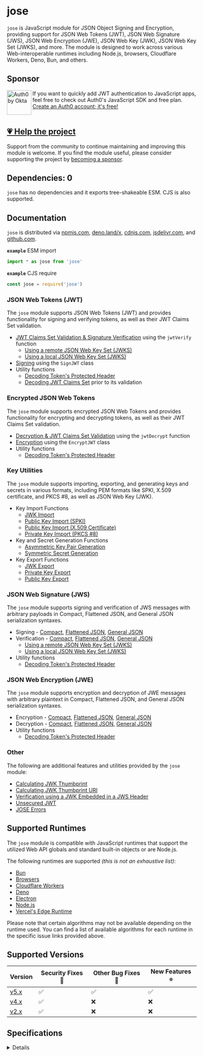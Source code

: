 # jose

`jose` is JavaScript module for JSON Object Signing and Encryption, providing support for JSON Web Tokens (JWT), JSON Web Signature (JWS), JSON Web Encryption (JWE), JSON Web Key (JWK), JSON Web Key Set (JWKS), and more. The module is designed to work across various Web-interoperable runtimes including Node.js, browsers, Cloudflare Workers, Deno, Bun, and others.

## Sponsor

<picture>
  <source media="(prefers-color-scheme: dark)" srcset="https://raw.githubusercontent.com/panva/jose/HEAD/sponsor/Auth0byOkta_dark.png">
  <source media="(prefers-color-scheme: light)" srcset="https://raw.githubusercontent.com/panva/jose/HEAD/sponsor/Auth0byOkta_light.png">
  <img height="65" align="left" alt="Auth0 by Okta" src="https://raw.githubusercontent.com/panva/jose/HEAD/sponsor/Auth0byOkta_light.png">
</picture>

If you want to quickly add JWT authentication to JavaScript apps, feel free to check out Auth0's JavaScript SDK and free plan. [Create an Auth0 account; it's free!][sponsor-auth0]<br><br>

## [💗 Help the project](https://github.com/sponsors/panva)

Support from the community to continue maintaining and improving this module is welcome. If you find the module useful, please consider supporting the project by [becoming a sponsor](https://github.com/sponsors/panva).

## Dependencies: 0

`jose` has no dependencies and it exports tree-shakeable ESM. CJS is also supported.

## Documentation

`jose` is distributed via [npmjs.com](https://www.npmjs.com/package/jose), [deno.land/x](https://deno.land/x/jose), [cdnjs.com](https://cdnjs.com/libraries/jose), [jsdelivr.com](https://www.jsdelivr.com/package/npm/jose), and [github.com](https://github.com/panva/jose).

**`example`** ESM import

```js
import * as jose from 'jose'
```

**`example`** CJS require

```js
const jose = require('jose')
```

### JSON Web Tokens (JWT)

The `jose` module supports JSON Web Tokens (JWT) and provides functionality for signing and verifying tokens, as well as their JWT Claims Set validation.

- [JWT Claims Set Validation & Signature Verification](docs/jwt/verify/functions/jwtVerify.md) using the `jwtVerify` function
  - [Using a remote JSON Web Key Set (JWKS)](docs/jwks/remote/functions/createRemoteJWKSet.md)
  - [Using a local JSON Web Key Set (JWKS)](docs/jwks/local/functions/createLocalJWKSet.md)
- [Signing](docs/jwt/sign/classes/SignJWT.md) using the `SignJWT` class
- Utility functions
  - [Decoding Token's Protected Header](docs/util/decode_protected_header/functions/decodeProtectedHeader.md)
  - [Decoding JWT Claims Set](docs/util/decode_jwt/functions/decodeJwt.md) prior to its validation

### Encrypted JSON Web Tokens

The `jose` module supports encrypted JSON Web Tokens and provides functionality for encrypting and decrypting tokens, as well as their JWT Claims Set validation.

- [Decryption & JWT Claims Set Validation](docs/jwt/decrypt/functions/jwtDecrypt.md) using the `jwtDecrypt` function
- [Encryption](docs/jwt/encrypt/classes/EncryptJWT.md) using the `EncryptJWT` class
- Utility functions
  - [Decoding Token's Protected Header](docs/util/decode_protected_header/functions/decodeProtectedHeader.md)

### Key Utilities

The `jose` module supports importing, exporting, and generating keys and secrets in various formats, including PEM formats like SPKI, X.509 certificate, and PKCS #8, as well as JSON Web Key (JWK).

- Key Import Functions
  - [JWK Import](docs/key/import/functions/importJWK.md)
  - [Public Key Import (SPKI)](docs/key/import/functions/importSPKI.md)
  - [Public Key Import (X.509 Certificate)](docs/key/import/functions/importX509.md)
  - [Private Key Import (PKCS #8)](docs/key/import/functions/importPKCS8.md)
- Key and Secret Generation Functions
  - [Asymmetric Key Pair Generation](docs/key/generate_key_pair/functions/generateKeyPair.md)
  - [Symmetric Secret Generation](docs/key/generate_secret/functions/generateSecret.md)
- Key Export Functions
  - [JWK Export](docs/key/export/functions/exportJWK.md)
  - [Private Key Export](docs/key/export/functions/exportPKCS8.md)
  - [Public Key Export](docs/key/export/functions/exportSPKI.md)

### JSON Web Signature (JWS)

The `jose` module supports signing and verification of JWS messages with arbitrary payloads in Compact, Flattened JSON, and General JSON serialization syntaxes.

- Signing - [Compact](docs/jws/compact/sign/classes/CompactSign.md), [Flattened JSON](docs/jws/flattened/sign/classes/FlattenedSign.md), [General JSON](docs/jws/general/sign/classes/GeneralSign.md)
- Verification - [Compact](docs/jws/compact/verify/functions/compactVerify.md), [Flattened JSON](docs/jws/flattened/verify/functions/flattenedVerify.md), [General JSON](docs/jws/general/verify/functions/generalVerify.md)
  - [Using a remote JSON Web Key Set (JWKS)](docs/jwks/remote/functions/createRemoteJWKSet.md)
  - [Using a local JSON Web Key Set (JWKS)](docs/jwks/local/functions/createLocalJWKSet.md)
- Utility functions
  - [Decoding Token's Protected Header](docs/util/decode_protected_header/functions/decodeProtectedHeader.md)

### JSON Web Encryption (JWE)

The `jose` module supports encryption and decryption of JWE messages with arbitrary plaintext in Compact, Flattened JSON, and General JSON serialization syntaxes.

- Encryption - [Compact](docs/jwe/compact/encrypt/classes/CompactEncrypt.md), [Flattened JSON](docs/jwe/flattened/encrypt/classes/FlattenedEncrypt.md), [General JSON](docs/jwe/general/encrypt/classes/GeneralEncrypt.md)
- Decryption - [Compact](docs/jwe/compact/decrypt/functions/compactDecrypt.md), [Flattened JSON](docs/jwe/flattened/decrypt/functions/flattenedDecrypt.md), [General JSON](docs/jwe/general/decrypt/functions/generalDecrypt.md)
- Utility functions
  - [Decoding Token's Protected Header](docs/util/decode_protected_header/functions/decodeProtectedHeader.md)

### Other

The following are additional features and utilities provided by the `jose` module:

- [Calculating JWK Thumbprint](docs/jwk/thumbprint/functions/calculateJwkThumbprint.md)
- [Calculating JWK Thumbprint URI](docs/jwk/thumbprint/functions/calculateJwkThumbprintUri.md)
- [Verification using a JWK Embedded in a JWS Header](docs/jwk/embedded/functions/EmbeddedJWK.md)
- [Unsecured JWT](docs/jwt/unsecured/classes/UnsecuredJWT.md)
- [JOSE Errors](docs/util/errors/README.md)

## Supported Runtimes

The `jose` module is compatible with JavaScript runtimes that support the utilized Web API globals and standard built-in objects or are Node.js.

The following runtimes are supported _(this is not an exhaustive list)_:

- [Bun](https://github.com/panva/jose/issues/471)
- [Browsers](https://github.com/panva/jose/issues/263)
- [Cloudflare Workers](https://github.com/panva/jose/issues/265)
- [Deno](https://github.com/panva/jose/issues/266)
- [Electron](https://github.com/panva/jose/issues/264)
- [Node.js](https://github.com/panva/jose/issues/262)
- [Vercel's Edge Runtime](https://github.com/panva/jose/issues/301)

Please note that certain algorithms may not be available depending on the runtime used. You can find a list of available algorithms for each runtime in the specific issue links provided above.

## Supported Versions

| Version                                         | Security Fixes 🔑 | Other Bug Fixes 🐞 | New Features ⭐ |
| ----------------------------------------------- | ----------------- | ------------------ | --------------- |
| [v5.x](https://github.com/panva/jose/tree/v5.x) | ✅                | ✅                 | ✅              |
| [v4.x](https://github.com/panva/jose/tree/v4.x) | ✅                | ❌                 | ❌              |
| [v2.x](https://github.com/panva/jose/tree/v2.x) | ✅                | ❌                 | ❌              |

## Specifications

<details>
<summary>Details</summary>

- JSON Web Signature (JWS) - [RFC7515](https://www.rfc-editor.org/rfc/rfc7515)
- JSON Web Encryption (JWE) - [RFC7516](https://www.rfc-editor.org/rfc/rfc7516)
- JSON Web Key (JWK) - [RFC7517](https://www.rfc-editor.org/rfc/rfc7517)
- JSON Web Algorithms (JWA) - [RFC7518](https://www.rfc-editor.org/rfc/rfc7518)
- JSON Web Token (JWT) - [RFC7519](https://www.rfc-editor.org/rfc/rfc7519)
- JSON Web Key Thumbprint - [RFC7638](https://www.rfc-editor.org/rfc/rfc7638)
- JSON Web Key Thumbprint URI - [RFC9278](https://www.rfc-editor.org/rfc/rfc9278)
- JWS Unencoded Payload Option - [RFC7797](https://www.rfc-editor.org/rfc/rfc7797)
- CFRG Elliptic Curve ECDH and Signatures - [RFC8037](https://www.rfc-editor.org/rfc/rfc8037)
- secp256k1 EC Key curve support - [RFC8812](https://www.rfc-editor.org/rfc/rfc8812)

The algorithm implementations in `jose` have been tested using test vectors from their respective specifications as well as [RFC7520](https://www.rfc-editor.org/rfc/rfc7520).

</details>

[sponsor-auth0]: https://a0.to/signup/panva
